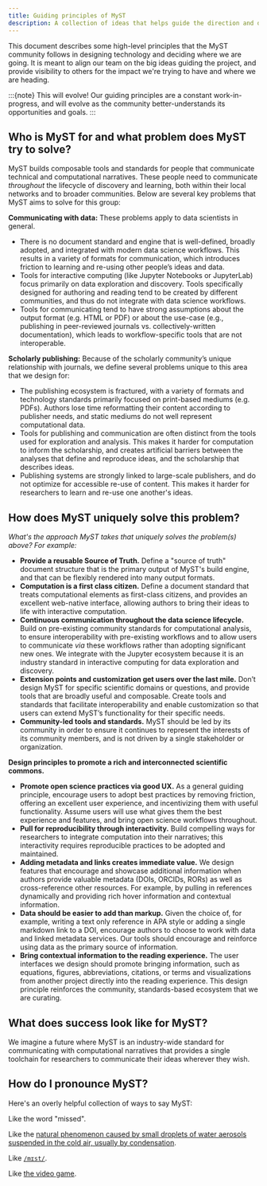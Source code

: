 ```yaml
---
title: Guiding principles of MyST
description: A collection of ideas that helps guide the direction and decisions of the MyST ecosystem of tools.
---
```


This document describes some high-level principles that the MyST community follows in designing technology and deciding where we are going.
It is meant to align our team on the big ideas guiding the project, and provide visibility to others for the impact we're trying to have and where we are heading.


:::{note} This will evolve!
Our guiding principles are a constant work-in-progress, and will evolve as the community better-understands its opportunities and goals.
:::

## Who is MyST for and what problem does MyST try to solve? 

MyST builds composable tools and standards for people that communicate technical and computational narratives. These people need to communicate _throughout_ the lifecycle of discovery and learning, both within their local networks and to broader communities. Below are several key problems that MyST aims to solve for this group:

**Communicating with data:** These problems apply to data scientists in general.

- There is no document standard and engine that is well-defined, broadly adopted, and integrated with modern data science workflows. This results in a variety of formats for communication, which introduces friction to learning and re-using other people’s ideas and data.
- Tools for interactive computing (like Jupyter Notebooks or JupyterLab) focus primarily on data exploration and discovery. Tools specifically designed for authoring and reading tend to be created by different communities, and thus do not integrate with data science workflows. 
- Tools for communicating tend to have strong assumptions about the output format (e.g. HTML or PDF) or about the use-case (e.g., publishing in peer-reviewed journals vs. collectively-written documentation), which leads to workflow-specific tools that are not interoperable.

**Scholarly publishing:** Because of the scholarly community’s unique relationship with journals, we define several problems unique to this area that we design for:

- The publishing ecosystem is fractured, with a variety of formats and technology standards primarily focused on print-based mediums (e.g. PDFs). Authors lose time reformatting their content according to publisher needs, and static mediums do not well represent computational data.
- Tools for publishing and communication are often distinct from the tools used for exploration and analysis. This makes it harder for computation to inform the scholarship, and creates artificial barriers between the analyses that define and reproduce ideas, and the scholarship that describes ideas.
- Publishing systems are strongly linked to large-scale publishers, and do not optimize for accessible re-use of content. This makes it harder for researchers to learn and re-use one another's ideas.


## How does MyST uniquely solve this problem?

_What's the approach MyST takes that uniquely solves the problem(s) above? For example:_

- **Provide a reusable Source of Truth.** Define a "source of truth" document structure that is the primary output of MyST's build engine, and that can be flexibly rendered into many output formats.
- **Computation is a first class citizen.** Define a document standard that treats computational elements as first-class citizens, and provides an excellent web-native interface, allowing authors to bring their ideas to life with interactive computation.
- **Continuous communication throughout the data science lifecycle.** Build on pre-existing community standards for computational analysis, to ensure interoperability with pre-existing workflows and to allow users to communicate _via_ these workflows rather than adopting significant new ones. We integrate with the Jupyter ecosystem because it is an industry standard in interactive computing for data exploration and discovery. 
- **Extension points and customization get users over the last mile.** Don’t design MyST for specific scientific domains or questions, and provide tools that are broadly useful and composable. Create tools and standards that facilitate interoperability and enable customization so that users can extend MyST’s functionality for their specific needs.
- **Community-led tools and standards.** MyST should be led by its community in order to ensure it continues to represent the interests of its community members, and is not driven by a single stakeholder or organization.

**Design principles to promote a rich and interconnected scientific commons.**

- **Promote open science practices via good UX.** As a general guiding principle, encourage users to adopt best practices by removing friction, offering an excellent user experience, and incentivizing them with useful functionality. Assume users will use what gives them the best experience and features, and bring open science workflows throughout.
- **Pull for reproducibility through interactivity.** Build compelling ways for researchers to integrate computation into their narratives; this interactivity requires reproducible practices to be adopted and maintained.
- **Adding metadata and links creates immediate value.** We design features that encourage and showcase additional information when authors provide valuable metadata (DOIs, ORCIDs, RORs) as well as cross-reference other resources. For example, by pulling in references dynamically and providing rich hover information and contextual information.
- **Data should be easier to add than markup.** Given the choice of, for example, writing a text only reference in APA style or adding a single markdown link to a DOI, encourage authors to choose to work with data and linked metadata services. Our tools should encourage and reinforce using data as the primary source of information.
- **Bring contextual information to the reading experience.** The user interfaces we design should promote bringing information, such as equations, figures, abbreviations, citations, or terms and visualizations from another project directly into the reading experience. This design principle reinforces the community, standards-based ecosystem that we are curating.

## What does success look like for MyST?

We imagine a future where MyST is an industry-wide standard for communicating with computational narratives that provides a single toolchain for researchers to communicate their ideas wherever they wish.

## How do I pronounce MyST?

Here's an overly helpful collection of ways to say MyST:

Like the word "missed".

Like the [natural phenomenon caused by small droplets of water aerosols suspended in the cold air, usually by condensation](https://en.wikipedia.org/wiki/Mist).

Like [`/mɪst/`](https://dictionary.cambridge.org/us/pronunciation/english/mist).

Like [the video game](https://en.wikipedia.org/wiki/Myst).
